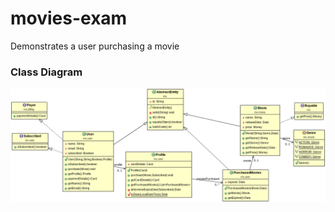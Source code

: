 # movies-exam
Demonstrates a user purchasing a movie

### Class Diagram

![Class Diagram](movies.png)
